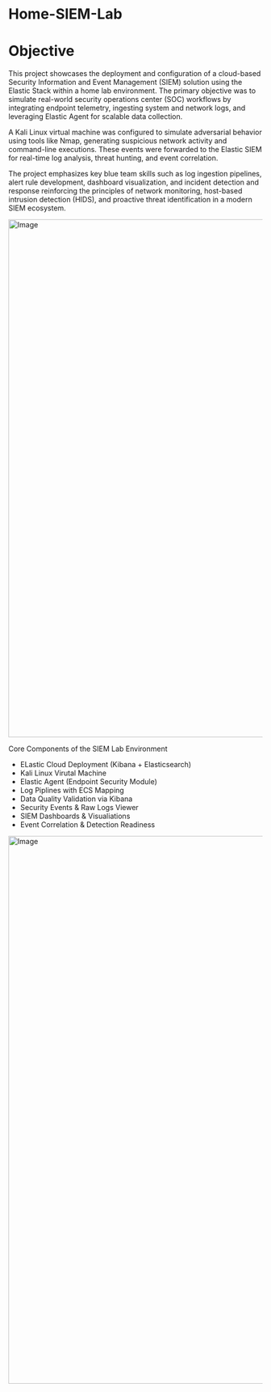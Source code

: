 # Home-SIEM-Lab

# Objective

This project showcases the deployment and configuration of a cloud-based Security Information and Event Management (SIEM) solution using the Elastic Stack within a home lab environment. The primary objective was to simulate real-world security operations center (SOC) workflows by integrating endpoint telemetry, ingesting system and network logs, and leveraging Elastic Agent for scalable data collection.

A Kali Linux virtual machine was configured to simulate adversarial behavior using tools like Nmap, generating suspicious network activity and command-line executions. These events were forwarded to the Elastic SIEM for real-time log analysis, threat hunting, and event correlation.

The project emphasizes key blue team skills such as log ingestion pipelines, alert rule development, dashboard visualization, and incident detection and response reinforcing the principles of network monitoring, host-based intrusion detection (HIDS), and proactive threat identification in a modern SIEM ecosystem.


<img width="1536" height="1024" alt="Image" src="https://github.com/user-attachments/assets/1add0aff-e7f5-4f09-8829-4e09e97ae9de" />

Core Components of the SIEM Lab Environment

- ELastic Cloud Deployment (Kibana + Elasticsearch)
- Kali Linux Virutal Machine
- Elastic Agent (Endpoint Security Module)
- Log Piplines with ECS Mapping
- Data Quality Validation via Kibana
- Security Events & Raw Logs Viewer
- SIEM Dashboards & Visualiations
- Event Correlation & Detection Readiness 

<img width="1619" height="1083" alt="Image" src="https://github.com/user-attachments/assets/a57eef94-d525-480c-86ba-93c16a05b7f0" />
